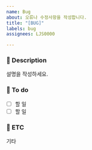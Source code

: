 ```yaml
---
name: Bug
about: 오류나 수정사항을 작성합니다.
title: "[BUG]"
labels: bug
assignees: LJS0000

---
```


### 📌 Description
설명을 작성하세요.

### 📌 To do
- [ ] 할 일
- [ ] 할 일

### 📌 ETC
기타
